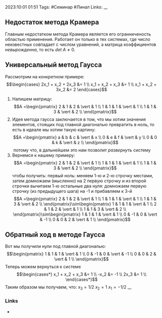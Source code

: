 2023:10:01 01:51
Tags: #Семинар #Линал 
Links:
__
## Недостаток метода Крамера
Главным недостатком метода Крамера является его огранниченость областью применения.
Работает он только в тех системах, где число неизвестных совпадает с числом уравнений, а матрица коэффициентов  *невырожденна*, то есть $det~A \neq 0$.
## Универсальный метод Гаусса
Рассмотрим на конкретном примере:
$$\begin{cases} 2x_1 + x_2 + 2x_3 &= 1 \\ x_1 + x_2 + x_3 &= 1 \\ x_1 + x_2 + 3x_2 &= 2 \end{cases}$$
1) Напишем матрицу:
   $$A =\begin{pmatrix} 2 & 1 & 2 & \vert & 1 \\ 1 & 1 & 1 & \vert & 1 \\ 1 & 1 & 3 & \vert & 2 \\ \end{pmatrix}$$
2) Идея метода гаусса заключается в том, что мы хотим значения элементов, стоящих под главной диагональю превратить в ноль,
   то есть в идеале мы хотим такую картину:
   $$A =\begin{pmatrix} a & b & c & \vert & x \\ 0 & e & f & \vert & y \\ 0 & 0 & k & \vert & z \\ \end{pmatrix}$$
    потому что, в дальнейшем это нам позволит *развернуть* систему
3) Вернемся к нашему примеру:
   $$A =\begin{pmatrix} 2 & 1 & 2 & \vert & 1 \\ 1 & 1 & 1 & \vert & 1 \\ 1 & 1 & 3 & \vert & 2 \\ \end{pmatrix}$$
   чтобы получить:
    первый ноль: меняем 1-ю и 2-ю строчку местами, затем домножаем (мысленно) на 2 первую строчку и из второй строчки вычитаем 1-ю
    остальные два нуля: домножаем первую строчку (из предыдущего шага) на -1 и прибавляем к 3-й
   $$A =\begin{pmatrix} 2 & 1 & 2 & \vert & 1 \\ 1 & 1 & 1 & \vert & 1 \\ 1 & 1 & 3 & \vert & 2 \\ \end{pmatrix}\sim\begin{pmatrix} 1 & 1 & 1 & \vert & 1 \\ 2 & 1 & 2 & \vert & 1 \\ 1 & 1 & 3 & \vert & 2 \\ \end{pmatrix}\sim\begin{pmatrix} 1 & 1 & 1 & \vert & 1 \\ 0 & -1 & 0 & \vert & -1 \\ 0 & 0 & 2 & \vert & 1 \\ \end{pmatrix}$$
 ## Обратный ход в методе Гаусса
 Вот мы получили нули под главной диагональю:
 $$\begin{pmatrix} 1 & 1 & 1 & \vert & 1 \\ 0 & -1 & 0 & \vert & -1 \\ 0 & 0 & 2 & \vert & 1 \\ \end{pmatrix}$$
 Теперь можем вернуться к системе
 $$\begin{cases*} x_1 + x_2 + x_3 &= 1 \\ -x_2 &= -1 \\ 2x_3 &= 1 \\ \end{cases*}$$
 Таким образом мы получаем, что:
  $x_{3}= 1/2$
  $x_2=1$
  $x_{1}=-1/2$
__
### Links
-

